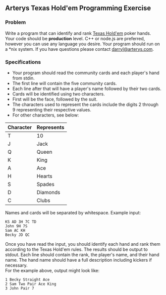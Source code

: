 ## Arterys Texas Hold'em Programming Exercise
### Problem

Write a program that can identify and rank [Texas
Hold'em](https://en.wikipedia.org/wiki/Texas_hold_'em) poker hands.  Your code
should be **production** level.  C++ or node.js are preferred, however you can
use any language you desire.  Your program should run on a *nix system.  If you
have questions please contact darryl@arterys.com.

### Specifications
- Your program should read the community cards and each player's hand from stdin.
- The first line will contain the five community cards.
- Each line after that will have a player's name followed by their two cards.
- Cards will be identified using two characters.
- First will be the face, followed by the suit.
- The characters used to represent the cards include the digits 2 through 9
  representing their respective values.
- For other characters, see below:

| Character | Represents |
|-----------|------------|
| T         | 10         |
| J         | Jack       |
| Q         | Queen      |
| K         | King       |
| A         | Ace        |
| H         | Hearts     |
| S         | Spades     |
| D         | Diamonds   |
| C         | Clubs      |


Names and cards will be separated by whitespace.
Example input:

    KS AD 3H 7C TD
    John 9H 7S
    Sam AC KH
    Becky JD QC

Once you have read the input, you should identify each hand and rank them
according to the Texas Hold'em rules.  The results should be output to stdout.
Each line should contain the rank, the player's name, and their hand name.  The
hand name should have a full description including kickers if necessary.  
For the example above, output might look like:

    1 Becky Straight Ace
    2 Sam Two Pair Ace King
    3 John Pair 7
